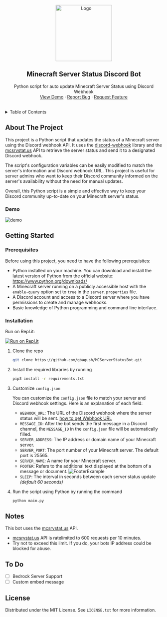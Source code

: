 <!-- PROJECT LOGO -->
<br />
<div align="center">
  <a href="https://github.com/gbagush/MCServerStatusBot">
    <img src="https://i.ibb.co/3fmB6NJ/logo-minecraft.png" alt="Logo" width="180">
  </a>

<h2 align="center">Minecraft Server Status Discord Bot</h2>

  <p align="center">
    Python script for auto update Minecraft Server Status using Discord Webhook
    <br />
    <a href="#demo">View Demo</a>
    ·
    <a href="https://github.com/gbagush/MCServerStatusBot/issues">Report Bug</a>
    ·
    <a href="https://github.com/gbagush/MCServerStatusBot/issues">Request Feature</a>
  </p>
</div>

<br />

<!-- TABLE OF CONTENTS -->
<details>
  <summary>Table of Contents</summary>
  <ol>
    <li>
      <a href="#about-the-project">About The Project</a>
      <ul>
        <li><a href="#demo">Demo</a></li>
      </ul>
    </li>
    <li>
      <a href="#getting-started">Getting Started</a>
      <ul>
        <li><a href="#prerequisites">Prerequisites</a></li>
        <li><a href="#installation">Installation</a></li>
      </ul>
    </li>
    <li><a href="#notes">Notes</a></li>
    <li><a href="#to-do">To Do</a></li>
    <li><a href="#license">License</a></li>
  </ol>
</details>

<!-- ABOUT THE PROJECT -->
## About The Project
This project is a Python script that updates the status of a Minecraft server using the Discord webhook API. It uses the [discord-webhook](https://github.com/lovvskillz/python-discord-webhook) library and the [mcsrvstat.us](https://mcsrvstat.us/) API to retrieve the server status and send it to a designated Discord webhook.

The script's configuration variables can be easily modified to match the server's information and Discord webhook URL. This project is useful for server admins who want to keep their Discord community informed on the server's availability without the need for manual updates.

Overall, this Python script is a simple and effective way to keep your Discord community up-to-date on your Minecraft server's status.

<!-- DEMO -->
### Demo
![demo](https://i.ibb.co/DVkPwWw/demo.png)

<!-- GETTING STARTED -->
## Getting Started

### Prerequisites

Before using this project, you need to have the following prerequisites:

* Python installed on your machine. You can download and install the latest version of Python from the official website: https://www.python.org/downloads/
* A Minecraft server running on a publicly accessible host with the `enable-query` option set to `true` in the `server.properties` file.
* A Discord account and access to a Discord server where you have permissions to create and manage webhooks.
* Basic knowledge of Python programming and command line interface.

### Installation

Run on Repl.it:

[![Run on Repl.it](https://repl.it/badge/github/MrMazzone/dotreplit-example)](https://repl.it/github/gbagush/MCServerStatusBot)


1. Clone the repo
   ```sh
   git clone https://github.com/gbagush/MCServerStatusBot.git
   ```
2. Install the required libraries by running
   ```sh
   pip3 install -r requirements.txt
   ```
3. Customize `config.json`

   You can customize the `config.json` file to match your server and Discord webhook settings. Here is an explanation of each field:

   * `WEBHOOK_URL`: The URL of the Discord webhook where the server status will be sent.
   [how to get Webhook URL](https://support.discord.com/hc/en-us/articles/228383668-Intro-to-Webhooks)
   * `MESSAGE_ID`: After the bot sends the first message in a Discord channel, the `MESSAGE_ID` in the `config.json` file will be automatically filled.
   * `SERVER_ADDRESS`: The IP address or domain name of your Minecraft server.
   * `SERVER_PORT`: The port number of your Minecraft server. The default port is 25565.
   * `SERVER_NAME`: A name for your Minecraft server.
   * `FOOTER`: Refers to the additional text displayed at the bottom of a message or document.
   ![FooterExample](https://i.ibb.co/16X7Gqx/footer.png)
   * `SLEEP`: The interval in seconds between each server status update _(default 60 seconds)_

4. Run the script using Python by running the command
   ```sh
   python main.py
   ```
<!-- NOTES -->
## Notes
This bot uses the [mcsrvstat.us](https://mcsrvstat.us/) API.

* [mcsrvstat.us](https://mcsrvstat.us/) API is ratelimited to 600 requests per 10 minutes.
* Try not to exceed this limit. If you do, your bots IP address could be blocked for abuse.

<!-- TO DO -->
## To Do
- [ ] Bedrock Server Support
- [ ] Custom embed message

<!-- LICENSE -->
## License

Distributed under the MIT License. See `LICENSE.txt` for more information.
